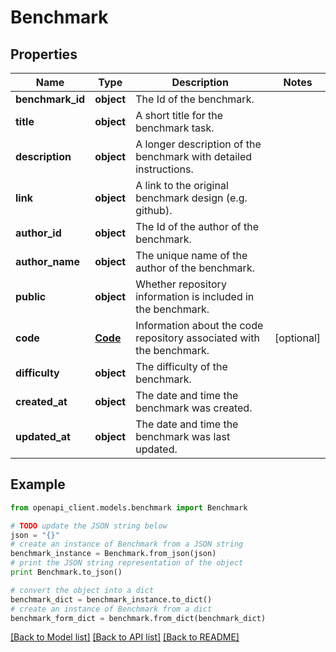 # Benchmark


## Properties
Name | Type | Description | Notes
------------ | ------------- | ------------- | -------------
**benchmark_id** | **object** | The Id of the benchmark. | 
**title** | **object** | A short title for the benchmark task. | 
**description** | **object** | A longer description of the benchmark with detailed instructions. | 
**link** | **object** | A link to the original benchmark design (e.g. github). | 
**author_id** | **object** | The Id of the author of the benchmark. | 
**author_name** | **object** | The unique name of the author of the benchmark. | 
**public** | **object** | Whether repository information is included in the benchmark. | 
**code** | [**Code**](Code.md) | Information about the code repository associated with the benchmark. | [optional] 
**difficulty** | **object** | The difficulty of the benchmark. | 
**created_at** | **object** | The date and time the benchmark was created. | 
**updated_at** | **object** | The date and time the benchmark was last updated. | 

## Example

```python
from openapi_client.models.benchmark import Benchmark

# TODO update the JSON string below
json = "{}"
# create an instance of Benchmark from a JSON string
benchmark_instance = Benchmark.from_json(json)
# print the JSON string representation of the object
print Benchmark.to_json()

# convert the object into a dict
benchmark_dict = benchmark_instance.to_dict()
# create an instance of Benchmark from a dict
benchmark_form_dict = benchmark.from_dict(benchmark_dict)
```
[[Back to Model list]](../README.md#documentation-for-models) [[Back to API list]](../README.md#documentation-for-api-endpoints) [[Back to README]](../README.md)



